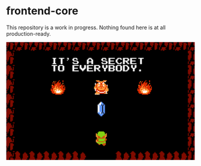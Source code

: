 # frontend-core

This repository is a work in progress.  Nothing found here is at all production-ready.

![It's a secret to everybody.](secret.png)
